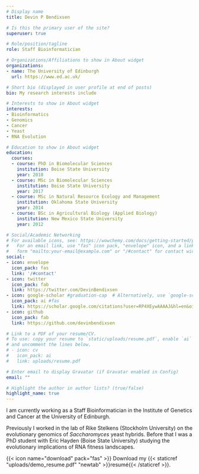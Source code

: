 ```yaml
---
# Display name
title: Devin P Bendixsen

# Is this the primary user of the site?
superuser: true

# Role/position/tagline
role: Staff Bioinformatician

# Organizations/Affiliations to show in About widget
organizations:
- name: The University of Edinburgh
  url: https://www.ed.ac.uk/

# Short bio (displayed in user profile at end of posts)
bio: My research interests include 

# Interests to show in About widget
interests:
- Bioinformatics
- Genomics
- Cancer
- Yeast
- RNA Evolution

# Education to show in About widget
education:
  courses:
  - course: PhD in Biomolecular Sciences
    institution: Boise State University
    year: 2018
  - course: MSc in Biomolecular Sciences
    institution: Boise State University
    year: 2017
  - course: MSc in Natural Resource Ecology and Management
    institution: Oklahoma State University
    year: 2014  
  - course: BSc in Agricultural Biology (Applied Biology)
    institution: New Mexico State University
    year: 2012

# Social/Academic Networking
# For available icons, see: https://wowchemy.com/docs/getting-started/page-builder/#icons
#   For an email link, use "fas" icon pack, "envelope" icon, and a link in the
#   form "mailto:your-email@example.com" or "/#contact" for contact widget.
social:
- icon: envelope
  icon_pack: fas
  link: '/#contact'
- icon: twitter
  icon_pack: fab
  link: https://twitter.com/DevinBendixsen
- icon: google-scholar #graduation-cap  # Alternatively, use `google-scholar` icon from `ai` icon pack
  icon_pack: ai #fas
  link: https://scholar.google.com/citations?user=RP4XEywAAAAJ&hl=en&oi=ao
- icon: github
  icon_pack: fab
  link: https://github.com/devinbendixsen

# Link to a PDF of your resume/CV.
# To use: copy your resume to `static/uploads/resume.pdf`, enable `ai` icons in `params.toml`, 
# and uncomment the lines below.
# - icon: cv
#   icon_pack: ai
#   link: uploads/resume.pdf

# Enter email to display Gravatar (if Gravatar enabled in Config)
email: ""

# Highlight the author in author lists? (true/false)
highlight_name: true
---
```


I am currently working as a Staff Bioinformatician in the Institute of Genetics and Cancer at the University of Edinburgh.

Previously I worked in the lab of Rike Stelkens (Stockholm University) on the evolutionary genomics of _Saccharomyces_ yeast hybrids. Before that I was a PhD student with Eric Hayden (Boise State University) studying the evolutionary implications of RNA fitness landscapes.

{{< icon name="download" pack="fas" >}} Download my {{< staticref "uploads/demo_resume.pdf" "newtab" >}}resumé{{< /staticref >}}.
